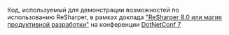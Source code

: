 Код, используемый для демонстрации возможностей по использованию ReSharper, в рамках доклада ["ReSharper 8.0 или магия продуктивной разработки"](http://dotnetconf.ru/Materialy/ReSharper) на конференции [DotNetConf 7](http://dotnetconf.ru/)